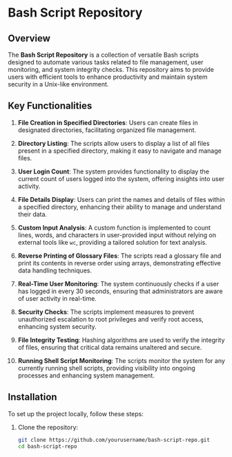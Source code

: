 # Bash Script Repository

## Overview

The **Bash Script Repository** is a collection of versatile Bash scripts designed to automate various tasks related to file management, user monitoring, and system integrity checks. This repository aims to provide users with efficient tools to enhance productivity and maintain system security in a Unix-like environment.

## Key Functionalities

1. **File Creation in Specified Directories**: Users can create files in designated directories, facilitating organized file management.

2. **Directory Listing**: The scripts allow users to display a list of all files present in a specified directory, making it easy to navigate and manage files.

3. **User  Login Count**: The system provides functionality to display the current count of users logged into the system, offering insights into user activity.

4. **File Details Display**: Users can print the names and details of files within a specified directory, enhancing their ability to manage and understand their data.

5. **Custom Input Analysis**: A custom function is implemented to count lines, words, and characters in user-provided input without relying on external tools like `wc`, providing a tailored solution for text analysis.

6. **Reverse Printing of Glossary Files**: The scripts read a glossary file and print its contents in reverse order using arrays, demonstrating effective data handling techniques.

7. **Real-Time User Monitoring**: The system continuously checks if a user has logged in every 30 seconds, ensuring that administrators are aware of user activity in real-time.

8. **Security Checks**: The scripts implement measures to prevent unauthorized escalation to root privileges and verify root access, enhancing system security.

9. **File Integrity Testing**: Hashing algorithms are used to verify the integrity of files, ensuring that critical data remains unaltered and secure.

10. **Running Shell Script Monitoring**: The scripts monitor the system for any currently running shell scripts, providing visibility into ongoing processes and enhancing system management.

## Installation

To set up the project locally, follow these steps:

1. Clone the repository:
   ```bash
   git clone https://github.com/yourusername/bash-script-repo.git
   cd bash-script-repo
